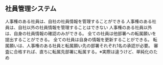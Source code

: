 ## 社員管理システム
人事権のある社員は、自社の社員情報を管理することができる
人事権のある社員は、自社以外の社員情報を管理することはできない
人事権のある社員以外は、自身の社員情報の確認のみができる。
全ての社員は他部署への転属願いを提出することができる。
全ての社員は自身の情報を更新することができる。
転属願いは、人事権のある社員と転属願い先の部署それぞれ1名の承認が必要。
審査に合格すれば、直ちに転属先部署に転属する。※実際は違うけど、単純化のため
